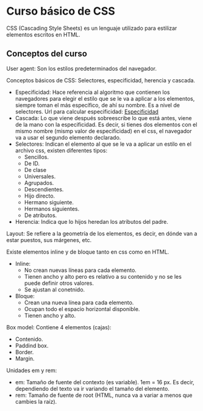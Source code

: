 # Curso básico de CSS
CSS (Cascading Style Sheets) es un lenguaje utilizado para estilizar elementos escritos en HTML.
## Conceptos del curso
User agent: Son los estilos predeterminados del navegador.

Conceptos básicos de CSS: Selectores, especificidad, herencia y cascada.
- Especificidad: Hace referencia al algoritmo que contienen los navegadores para elegir el estilo que se le va a aplicar a los elementos, siempre toman
    el más específico, de ahí su nombre. Es a nivel de selectores. Url para calcular especificidad: [Especificidad](https://specificity.keegan.st/)
- Cascada: Lo que viene después sobreescribe lo que está antes, viene de la mano con la especificidad. Es decir, si tienes dos elementos con el mismo nombre
    (mismp valor de especificidad) en el css, el navegador va a usar el segundo elemento declarado.
- Selectores: Indican el elemento al que se le va a aplicar un estilo en el archivo css, existen diferentes tipos:
    - Sencillos.
    - De ID.
    - De clase
    - Universales.
    - Agrupados.
    - Descendientes.
    - Hijo directo.
    - Hermano siguiente.
    - Hermanos siguientes.
    - De atributos.
- Herencia: Indica que lo hijos heredan los atributos del padre.

Layout: Se refiere a la geometría de los elementos, es decir, en dónde van a estar puestos, sus márgenes, etc.

Existe elementos inline y de bloque tanto en css como en HTML.
- Inline: 
    - No crean nuevas líneas para cada elemento.
    - Tienen ancho y alto pero es relativo a su contenido y no se les puede definir otros valores.
    - Se ajustan al conetnido.
- Bloque:
    - Crean una nueva línea para cada elemento.
    - Ocupan todo el espacio horizontal disponible.
    - Tienen ancho y alto.

Box model: Contiene 4 elementos (cajas):
- Contenido.
- Paddind box.
- Border.
- Margin.

Unidades em y rem:
- em: Tamaño de fuente del contexto (es variable). 1em = 16 px. Es decir, dependiendo del texto va ir variando el tamaño del elemento.
- rem: Tamaño de fuente de root (HTML, nunca va a variar a menos que cambies la raíz).